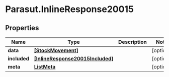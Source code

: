 # Parasut.InlineResponse20015

## Properties
Name | Type | Description | Notes
------------ | ------------- | ------------- | -------------
**data** | [**[StockMovement]**](StockMovement.md) |  | [optional] 
**included** | [**[InlineResponse20015Included]**](InlineResponse20015Included.md) |  | [optional] 
**meta** | [**ListMeta**](ListMeta.md) |  | [optional] 


